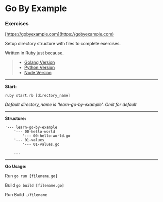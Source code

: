 # Go By Example

### Exercises

[https://gobyexample.com](https://gobyexample.com)


Setup directory structure with files to complete exercises.

Written in Ruby just because.

>- [Golang Version](https://github.com/odran037/learn-go-by-example/tree/master)
>- [Python Version](https://github.com/odran037/learn-go-by-example/tree/python)
>- [Node Version](https://github.com/odran037/learn-go-by-example/tree/node)

---

**Start:**

`ruby start.rb [directory_name]`

*Default directory_name is 'learn-go-by-example'. Omit for default*

---

**Structure:**

```
'--- learn-go-by-example
    '--- 00-hello-world
        '--- 00-hello-world.go
    '--- 01-values
        '--- 01-values.go

    ...

```

---

**Go Usage:**

Run
`go run [filename.go]`

Build
`go build [filename.go]`

Run Build
`./filename`
